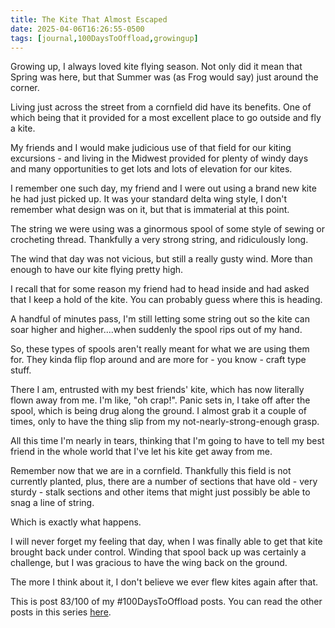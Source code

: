 ```yaml
---
title: The Kite That Almost Escaped
date: 2025-04-06T16:26:55-0500
tags: [journal,100DaysToOffload,growingup]
---
```

Growing up, I always loved kite flying season. Not only did it mean that Spring was here, but that Summer was (as Frog would say) just around the corner.

Living just across the street from a cornfield did have its benefits. One of which being that it provided for a most excellent place to go outside and fly a kite.

My friends and I would make judicious use of that field for our kiting excursions - and living in the Midwest provided for plenty of windy days and many opportunities to get lots and lots of elevation for our kites.

I remember one such day, my friend and I were out using a brand new kite he had just picked up. It was your standard delta wing style, I don't remember what design was on it, but that is immaterial at this point. 

The string we were using was a ginormous spool of some style of sewing or crocheting thread. Thankfully a very strong string, and ridiculously long. 

The wind that day was not vicious, but still a really gusty wind. More than enough to have our kite flying pretty high. 

I recall that for some reason my friend had to head inside and had asked that I keep a hold of the kite. You can probably guess where this is heading.

A handful of minutes pass, I'm still letting some string out so the kite can soar higher and higher....when suddenly the spool rips out of my hand.

So, these types of spools aren't really meant for what we are using them for. They kinda flip flop around and are more for - you know - craft type stuff.

There I am, entrusted with my best friends' kite, which has now literally flown away from me. I'm like, "oh crap!". Panic sets in, I take off after the spool, which is being drug along the ground. I almost grab it a couple of times, only to have the thing slip from my not-nearly-strong-enough grasp.

All this time I'm nearly in tears, thinking that I'm going to have to tell my best friend in the whole world that I've let his kite get away from me.

Remember now that we are in a cornfield. Thankfully this field is not currently planted, plus, there are a number of sections that have old - very sturdy - stalk sections and other items that might just possibly be able to snag a line of string.

Which is exactly what happens.

I will never forget my feeling that day, when I was finally able to get that kite brought back under control. Winding that spool back up was certainly a challenge, but I was gracious to have the wing back on the ground.

The more I think about it, I don't believe we ever flew kites again after that.

This is post 83/100 of my #100DaysToOffload posts. You can read the other posts in this series [here](/tags/100daystooffload).